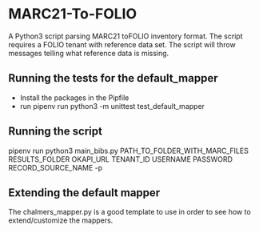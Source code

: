 # MARC21-To-FOLIO
A Python3 script parsing MARC21 toFOLIO inventory format. 
The script requires a FOLIO tenant with reference data set. The script will throw messages telling what reference data is missing. 


## Running the tests for the default_mapper

* Install the packages in the Pipfile
* run pipenv run python3 -m unittest test_default_mapper

## Running the script
pipenv run python3 main_bibs.py PATH_TO_FOLDER_WITH_MARC_FILES RESULTS_FOLDER OKAPI_URL TENANT_ID USERNAME PASSWORD RECORD_SOURCE_NAME -p 

## Extending the default mapper
The chalmers_mapper.py is a good template to use in order to see how to extend/customize the mappers. 

